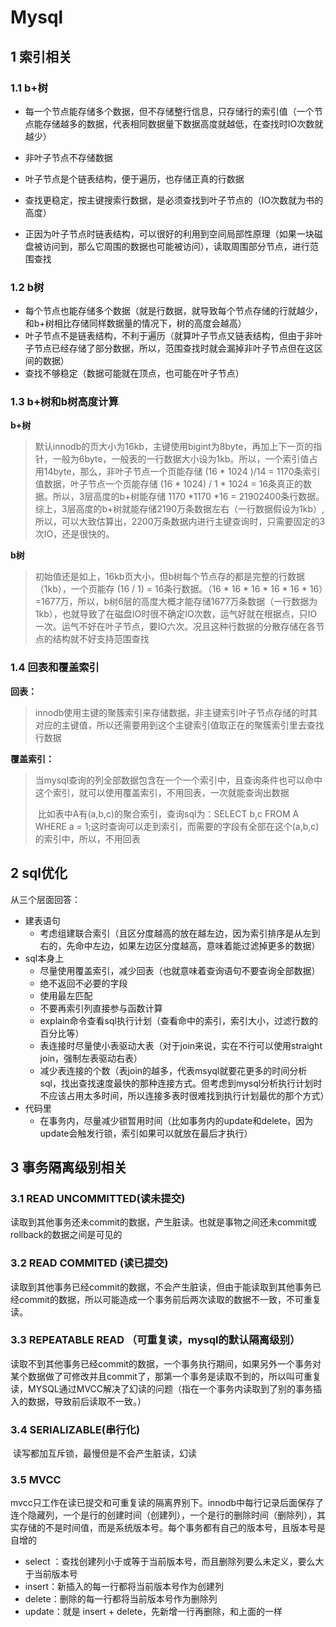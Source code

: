 # Mysql

## 1 索引相关

### 1.1 b+树

- 每一个节点能存储多个数据，但不存储整行信息，只存储行的索引值（一个节点能存储越多的数据，代表相同数据量下数据高度就越低，在查找时IO次数就越少）

- 非叶子节点不存储数据
- 叶子节点是个链表结构，便于遍历，也存储正真的行数据
- 查找更稳定，按主键搜索行数据，是必须查找到叶子节点的（IO次数就为书的高度）
- 正因为叶子节点时链表结构，可以很好的利用到空间局部性原理（如果一块磁盘被访问到，那么它周围的数据也可能被访问），读取周围部分节点，进行范围查找

### 1.2 b树

- 每个节点也能存储多个数据（就是行数据，就导致每个节点存储的行就越少，和b+树相比存储同样数据量的情况下，树的高度会越高）
- 叶子节点不是链表结构，不利于遍历（就算叶子节点又链表结构，但由于非叶子节点已经存储了部分数据，所以，范围查找时就会漏掉非叶子节点但在这区间的数据）
- 查找不够稳定（数据可能就在顶点，也可能在叶子节点）

### 1.3 b+树和b树高度计算

**b+树**

> ​		默认innodb的页大小为16kb，主键使用bigint为8byte，再加上下一页的指针，一般为6byte，一般表的一行数据大小设为1kb。所以，一个索引值占用14byte，那么，非叶子节点一个页能存储 (16 * 1024 )/14 = 1170条索引值数据，叶子节点一个页能存储 (16 * 1024) / 1 * 1024 = 16条真正的数据。所以，3层高度的b+树能存储 1170 *1170 *16 = 21902400条行数据。综上，3层高度的b+树就能存储2190万条数据左右（一行数据假设为1kb）,所以，可以大致估算出，2200万条数据内进行主键查询时，只需要固定的3次IO，还是很快的。

**b树**

> ​		初始值还是如上，16kb页大小，但b树每个节点存的都是完整的行数据（1kb），一个页能存 (16 / 1) = 16条行数据。（16 * 16 * 16 * 16 * 16 * 16）=1677万，所以，b树6层的高度大概才能存储1677万条数据（一行数据为1kb），也就导致了在磁盘IO时很不确定IO次数，运气好就在根据点，只IO一次。运气不好在叶子节点，要IO六次。况且这种行数据的分散存储在各节点的结构就不好支持范围查找

### 1.4 回表和覆盖索引

**回表：**

> ​		innodb使用主键的聚簇索引来存储数据，非主键索引叶子节点存储的时其对应的主键值，所以还需要用到这个主键索引值取正在的聚簇索引里去查找行数据

**覆盖索引：**

> ​	当mysql查询的列全部数据包含在一个一个索引中，且查询条件也可以命中这个索引，就可以使用覆盖索引，不用回表，一次就能查询出数据
>
> ​	比如表中A有(a,b,c)的聚合索引，查询sql为：SELECT b,c FROM A WHERE a = 1;这时查询可以走到索引，而需要的字段有全部在这个(a,b,c)的索引中，所以，不用回表

## 2 sql优化

从三个层面回答：

- 建表语句
  - 考虑组建联合索引（且区分度越高的放在越左边，因为索引排序是从左到右的，先命中左边，如果左边区分度越高，意味着能过滤掉更多的数据）
- sql本身上
  - 尽量使用覆盖索引，减少回表（也就意味着查询语句不要查询全部数据）
  - 绝不返回不必要的字段
  - 使用最左匹配
  - 不要再索引列直接参与函数计算
  - explain命令查看sql执行计划（查看命中的索引，索引大小，过滤行数的百分比等）
  - 表连接时尽量使小表驱动大表（对于join来说，实在不行可以使用straight join，强制左表驱动右表）
  - 减少表连接的个数（表join的越多，代表msyql就要花更多的时间分析sql，找出查找速度最快的那种连接方式。但考虑到mysql分析执行计划时不应该占用太多时间，所以连接多表时很难找到执行计划最优的那个方式）
- 代码里
  - 在事务内，尽量减少锁暂用时间（比如事务内的update和delete，因为update会触发行锁，索引如果可以就放在最后才执行）

## 3 事务隔离级别相关

### 3.1 READ UNCOMMITTED(读未提交)

​		读取到其他事务还未commit的数据，产生脏读。也就是事物之间还未commit或rollback的数据之间是可见的

### 3.2 READ COMMITED (读已提交)

​		读取到其他事务已经commit的数据，不会产生脏读，但由于能读取到其他事务已经commit的数据，所以可能造成一个事务前后两次读取的数据不一致，不可重复读。

### 3.3 REPEATABLE READ （可重复读，mysql的默认隔离级别）

​		读取不到其他事务已经commit的数据，一个事务执行期间，如果另外一个事务对某个数据做了可修改并且commit了，那第一个事务是读取不到的，所以叫可重复读，MYSQL通过MVCC解决了幻读的问题（指在一个事务内读取到了别的事务插入的数据，导致前后读取不一致。）

### 3.4 SERIALIZABLE(串行化)

​	读写都加互斥锁，最慢但是不会产生脏读，幻读

### 3.5 MVCC

​	mvcc只工作在读已提交和可重复读的隔离界别下。innodb中每行记录后面保存了连个隐藏列，一个是行的创建时间（创建列），一个是行的删除时间（删除列），其实存储的不是时间值，而是系统版本号。每个事务都有自己的版本号，且版本号是自增的

- select ：查找创建列小于或等于当前版本号，而且删除列要么未定义，要么大于当前版本号
- insert：新插入的每一行都将当前版本号作为创建列
- delete：删除的每一行都将当前版本号作为删除列
- update：就是 insert + delete，先新增一行再删除，和上面的一样